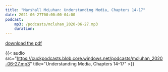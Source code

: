 ```yaml
---
title: "Marshall McLuhan: Understanding Media, Chapters 14-17"
date: 2021-06-27T00:00:00-04:00
podcast:
    mp3: /podcasts/mcluhan_2020-06-27.mp3
    duration:
---
```

[download the pdf](https://cuckpodcasts.blob.core.windows.net/pdfs/mcluhan_understanding_media.pdf)

{{< audio src="https://cuckpodcasts.blob.core.windows.net/podcasts/mcluhan_2020-06-27.mp3" title="Understanding Media, Chapters 14-17" >}}
